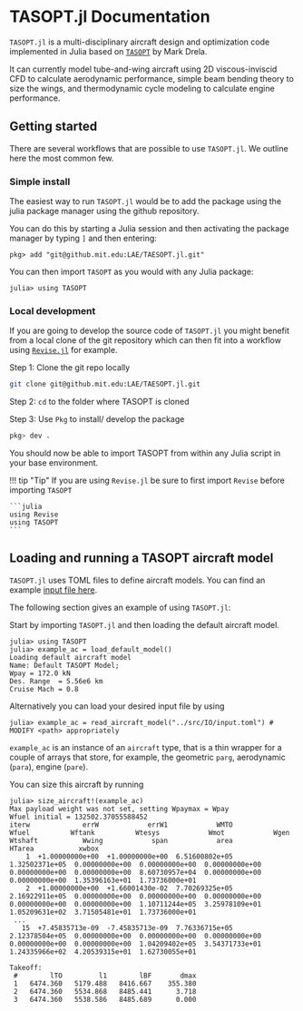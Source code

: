 # TASOPT.jl Documentation

`TASOPT.jl` is a multi-disciplinary aircraft design and optimization code implemented in Julia based on [`TASOPT`](http://web.mit.edu/drela/Public/web/tasopt/) by Mark Drela.

It can currently model tube-and-wing aircraft using 2D viscous-inviscid CFD to calculate aerodynamic performance, simple beam bending theory to size the wings, and thermodynamic cycle modeling to calculate engine performance.

## Getting started

There are several workflows that are possible to use `TASOPT.jl`. We outline here the most common few.

### Simple install

The easiest way to run `TASOPT.jl` would be to add the package using the julia package manager using the github repository.

You can do this by starting a Julia session and then activating the package manager by typing `]` and then entering:
```julia-repl
pkg> add "git@github.mit.edu:LAE/TAESOPT.jl.git"
```

You can then import `TASOPT` as you would with any Julia package:
```julia-repl
julia> using TASOPT
```
### Local development

If you are going to develop the source code of `TASOPT.jl` you might benefit from a local clone of the git repository which
can then fit into a workflow using [`Revise.jl`](https://timholy.github.io/Revise.jl/stable/) for example.

Step 1: Clone the git repo locally
```bash
git clone git@github.mit.edu:LAE/TAESOPT.jl.git
```

Step 2: `cd` to the folder where TASOPT is cloned

Step 3: Use `Pkg` to install/ develop the package

```julia
pkg> dev .
```

You should now be able to import TASOPT from within any Julia script in your base environment.

!!! tip "Tip"
    If you are using `Revise.jl` be sure to first import `Revise` before importing `TASOPT`

    ```julia
    using Revise
    using TASOPT
    ```

## Loading and running a TASOPT aircraft model

`TASOPT.jl` uses TOML files to define aircraft models. You can find an example
[input file here](../../src/IO/default_input.toml).

The following section gives an example of using `TASOPT.jl`:

Start by importing `TASOPT.jl` and then loading the default aircraft model.
```julia-repl
julia> using TASOPT
julia> example_ac = load_default_model()
Loading default aircraft model
Name: Default TASOPT Model;
Wpay = 172.0 kN
Des. Range  = 5.56e6 km
Cruise Mach = 0.8
```
Alternatively you can load your desired input file by using
```julia-repl
julia> example_ac = read_aircraft_model("../src/IO/input.toml") # MODIFY <path> appropriately
```

`example_ac` is an instance of an `aircraft` type, that is a thin wrapper for 
a couple of arrays that store, for example, the geometric `parg`,
 aerodynamic (`para`), engine (`pare`).

You can size this aircraft by running
```julia-repl
julia> size_aircraft!(example_ac)
Max payload weight was not set, setting Wpaymax = Wpay
Wfuel initial = 132502.37055588452
iterw             errW            errW1            WMTO           Wfuel          Wftank          Wtesys            Wmot            Wgen         Wtshaft           Wwing            span            area          HTarea           xwbox 
    1  +1.00000000e+00  +1.00000000e+00  6.51600802e+05  1.32502371e+05  0.00000000e+00  0.00000000e+00  0.00000000e+00  0.00000000e+00  0.00000000e+00  8.60730957e+04  0.00000000e+00  0.00000000e+00  1.35396163e+01  1.73736000e+01
    2  +1.00000000e+00  +1.66001430e-02  7.70269325e+05  2.16922911e+05  0.00000000e+00  0.00000000e+00  0.00000000e+00  0.00000000e+00  0.00000000e+00  1.10711244e+05  3.25978109e+01  1.05209631e+02  3.71505481e+01  1.73736000e+01
 ...
   15  +7.45835713e-09  -7.45835713e-09  7.76336715e+05  2.12378504e+05  0.00000000e+00  0.00000000e+00  0.00000000e+00  0.00000000e+00  0.00000000e+00  1.04209402e+05  3.54371733e+01  1.24335966e+02  4.20539315e+01  1.62730055e+01

Takeoff:
 #        lTO         l1        lBF       dmax
 1   6474.360   5179.488   8416.667    355.380
 2   6474.360   5534.868   8485.441      3.718
 3   6474.360   5538.586   8485.689      0.000
```

